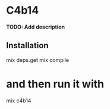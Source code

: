 # C4b14

**TODO: Add description**

## Installation

mix deps.get
mix compile
# and then run it with
mix c4b14 <pathToFile>
